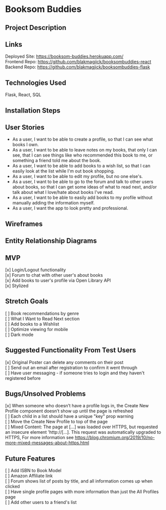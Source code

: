 # Booksom Buddies 

## Project Description

## Links
Deployed Site: https://booksom-buddies.herokuapp.com/ \
Frontend Repo: https://github.com/blakmagjick/booksombuddies-react \
Backend Repo: https://github.com/blakmagjick/booksombuddies-flask

## Technologies Used
Flask, React, SQL

## Installation Steps

## User Stories
- As a user, I want to be able to create a profile, so that I can see what books I own.
- As a user, I want to be able to leave notes on my books, that only I can see, that I can see things like who recommended this book to me, or something a friend told me about the book.
- As a user, I want to be able to add books to a wish list, so that I can easily look at the list while I'm out book shopping.
- As a user, I want to be able to edit my profile, but no one else's.
- As a user, I want to be able to go to the forum and talk to other users about books, so that I can get some ideas of what to read next, and/or talk about what I love/hate about books I've read.
- As a user, I want to be able to easily add books to my profile without manually adding the information myself.
- As a user, I want the app to look pretty and professional.

## Wireframes

## Entity Relationship Diagrams

## MVP
[x] Login/Logout functionality \
[x] Forum to chat with other user's about books \
[x] Add books to user's profile via Open Library API \
[x] Stylized

## Stretch Goals
[ ] Book recommendations by genre \
[ ] What I Want to Read Next section \
[ ] Add books to a Wishlist \
[ ] Optimize viewing for mobile \
[ ] Dark mode

## Suggested Functionality From Test Users
[x] Original Poster can delete any comments on their post \
[ ] Send out an email after registration to confirm it went through \
[ ] Have user messaging - if someone tries to login and they haven't registered before


## Bugs/Unsolved Problems
[x] When someone who doesn’t have a profile logs in, the Create New Profile component doesn’t show up until the page is refreshed \
[ ] Each child in a list should have a unique "key" prop warning \
[ ] Move the Create New Profile to top of the page \
[ ] Mixed Content: The page at [...] was loaded over HTTPS, but requested an insecure element 'http://[...]. This request was automatically upgraded to HTTPS, For more information see https://blog.chromium.org/2019/10/no-more-mixed-messages-about-https.html


## Future Features
[ ] Add ISBN to Book Model \
[ ] Amazon Affiliate link \
[ ] Forum shows list of posts by title, and all information comes up when clicked \
[ ] Have single profile pages with more information than just the All Profiles page \
[ ] Add other users to a friend's list


